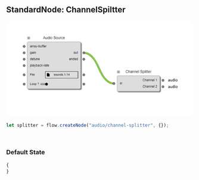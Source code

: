 ## StandardNode: ChannelSpiltter

<img class="zoomable" alt="ChannelSpiltter standard node" src="/images/standard-nodes/audio/channel-splitter.png" />

<Hierarchy :extend="{name: 'Node', link: '../../api/classes/node.html'}" />
<br/>

```js
let splitter = flow.createNode("audio/channel-splitter", {});
```

<br/>

### Default State

```js
{
}
```
